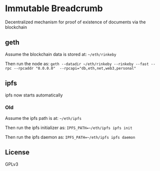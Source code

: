 # Immutable Breadcrumb

Decentralized mechanism for proof of existence of documents via the blockchain

## geth

Assume the blockchain data is stored at: `~/eth/rinkeby`

Then run the node as: `geth --datadir ~/eth/rinkeby --rinkeby --fast --rpc --rpcaddr "0.0.0.0"  --rpcapi="db,eth,net,web3,personal"`

## ipfs

ipfs now starts automatically

### Old

Assume the ipfs path is at: `~/eth/ipfs`

Then run the ipfs initializer as: `IPFS_PATH=~/eth/ipfs ipfs init`

Then run the ipfs daemon as: `IPFS_PATH=~/eth/ipfs ipfs daemon`

## License

GPLv3

